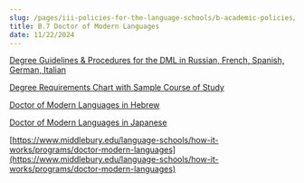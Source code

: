 ```yaml
---
slug: /pages/iii-policies-for-the-language-schools/b-academic-policies/b-7-doctor-of-modern-languages
title: B.7 Doctor of Modern Languages
date: 11/22/2024
---
```

[Degree Guidelines & Procedures for the DML in Russian, French, Spanish, German, Italian](https://www.middlebury.edu/language-schools/sites/default/files/2022-05/DML%20Student%20Guidelines%20New_%20\(002\).pdf)

[Degree Requirements Chart with Sample Course of Study](https://www.middlebury.edu/language-schools/sites/default/files/2019-11/New%20DML%20requirements%20chart.pdf) 

[Doctor of Modern Languages in Hebrew](https://www.middlebury.edu/language-schools/sites/default/files/2020-03/SoH%20DML%20Guidelines%20and%20Requirements_0.pdf)

[Doctor of Modern Languages in Japanese](https://www.middlebury.edu/language-schools/sites/default/files/2024-04/DML%20Japanese%20Handbook%202024.pdf?fv=nAyoGXLV)

[https://www.middlebury.edu/language-schools/how-it-works/programs/doctor-modern-languages](https://www.middlebury.edu/language-schools/how-it-works/programs/doctor-modern-languages)
